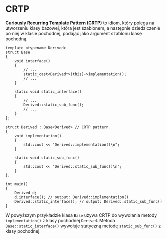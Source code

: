 # CRTP

**Curiously Recurring Template Pattern (CRTP)** to idiom, który polega na utworzeniu klasy bazowej, która jest szablonem, a następnie dziedziczenie po niej w klasie pochodnej, podając jako argument szablonu klasę pochodną.

```{code-block} c++
template <typename Derived>
struct Base
{
    void interface()
    {
        // ...
        static_cast<Derived*>(this)->implementation();
        // ...
    }

    static void static_interface()
    {
        // ...
        Derived::static_sub_func();
        // ...
    }
};

struct Derived : Base<Derived> // CRTP pattern
{
    void implementation()
    {
        std::cout << "Derived::implementation()\n";
    }

    static void static_sub_func()
    {
        std::cout << "Derived::static_sub_func()\n";
    }
};

int main()
{
    Derived d;
    d.interface(); // output: Derived::implementation()
    Derived::static_interface(); // output: Derived::static_sub_func()
}
```

W powyższym przykładzie klasa `Base` używa CRTP do wywołania metody `implementation()` z klasy pochodnej `Derived`. Metoda `Base::static_interface()` wywołuje statyczną metodę `static_sub_func()` z klasy pochodnej.